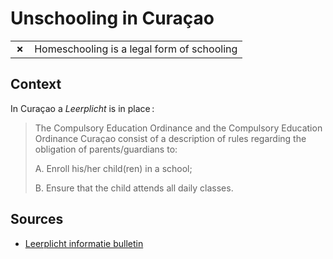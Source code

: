 # Unschooling in Curaçao
| | |
|-|-|
| __✗__ | Homeschooling is a legal form of schooling |

## Context

In Curaçao a _Leerplicht_ is in place :

> The Compulsory Education Ordinance and the Compulsory Education Ordinance Curaçao consist of a description of
> rules regarding the obligation of parents/guardians to:
> 
> A. Enroll his/her child(ren) in a school;
> 
> B. Ensure that the child attends all daily classes.

## Sources

* [Leerplicht informatie bulletin](https://vpco.org/site/wp-content/uploads/2018/12/Leerplicht-informatie-bulletin.pdf)
